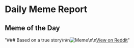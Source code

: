# Daily Meme Report

## Meme of the Day
"### Based on a true story\n\n![Meme](https://i.redd.it/sn2odpuckjce1.png)\n\n[View on Reddit](https://redd.it/1hzk35e)"
